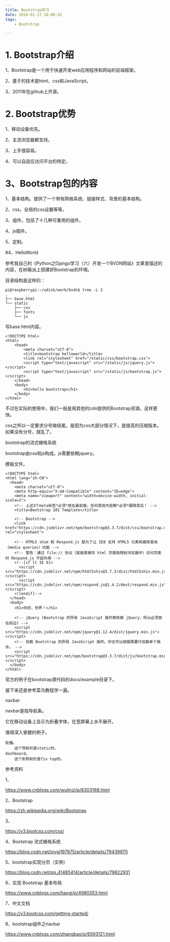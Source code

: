 ```yaml
---
title: Bootstrap学习
date: 2018-01-17 18:00:32
tags:
	- Bootstrap

---
```




# 1. Bootstrap介绍

1、Bootstrap是一个用于快速开发web应用程序和网站的前端框架。

2、基于的技术是html、css和JavaScript。

3、2011年在github上开源。

# 2. Bootstrap优势

1、移动设备优先。

2、主流浏览器都支持。

3、上手很容易。

4、可以自适应访问平台的特定。

# 3、Bootstrap包的内容

1、基本结构。提供了一个带有网格系统、链接样式、背景的基本结构。

2、css。全局的css设置等等。

3、组件。包括了十几种可重用的组件。

4、js插件。

5、定制。

#4、HelloWorld

参考我自己的《Python之Django学习（六）开发一个BVDN网站》文章里描述的内容，在树莓派上搭建好Bootstrap的环境。

目录结构是这样的：

```
pi@raspberrypi:~/udisk/work/bvdn$ tree -L 2
.
├── base.html
└── static
    ├── css
    ├── fonts
    └── js

```



写base.html内容。

```
<!DOCTYPE html>
<html>
	<head>
		<meta charset="utf-8">
		<title>bootstrap helloworld</title>
		<link rel="stylesheet" href="/static/css/bootstrap.css">
		<script type="text/javascript" src="/static/js/jquery.js"></script>
		<script type="text/javascript" src="/static/js/bootstrap.js"></script>
	</head>
	<body>
		<h1>hello bootstrap</h1>
	</body>
</html>
```

不过在实际的使用中，我们一般是用其他的cdn提供的Bootstrap资源。这样更快。



css之所以一定要求分号做结尾。是因为css大部分情况下，是提高的压缩版本。如果没有分号，就乱了。



bootstrap的流式栅格系统



bootstrap由css和js构成。js需要依赖jquery。

模板文件。

```
<!DOCTYPE html>
<html lang="zh-CN">
  <head>
    <meta charset="utf-8">
    <meta http-equiv="X-UA-Compatible" content="IE=edge">
    <meta name="viewport" content="width=device-width, initial-scale=1">
    <!-- 上述3个meta标签*必须*放在最前面，任何其他内容都*必须*跟随其后！ -->
    <title>Bootstrap 101 Template</title>

    <!-- Bootstrap -->
    <link href="https://cdn.jsdelivr.net/npm/bootstrap@3.3.7/dist/css/bootstrap.min.css" rel="stylesheet">

    <!-- HTML5 shim 和 Respond.js 是为了让 IE8 支持 HTML5 元素和媒体查询（media queries）功能 -->
    <!-- 警告：通过 file:// 协议（就是直接将 html 页面拖拽到浏览器中）访问页面时 Respond.js 不起作用 -->
    <!--[if lt IE 9]>
      <script src="https://cdn.jsdelivr.net/npm/html5shiv@3.7.3/dist/html5shiv.min.js"></script>
      <script src="https://cdn.jsdelivr.net/npm/respond.js@1.4.2/dest/respond.min.js"></script>
    <![endif]-->
  </head>
  <body>
    <h1>你好，世界！</h1>

    <!-- jQuery (Bootstrap 的所有 JavaScript 插件都依赖 jQuery，所以必须放在前边) -->
    <script src="https://cdn.jsdelivr.net/npm/jquery@1.12.4/dist/jquery.min.js"></script>
    <!-- 加载 Bootstrap 的所有 JavaScript 插件。你也可以根据需要只加载单个插件。 -->
    <script src="https://cdn.jsdelivr.net/npm/bootstrap@3.3.7/dist/js/bootstrap.min.js"></script>
  </body>
</html>
```



官方的例子在bootstrap源代码的docs/example目录下。



接下来还是参考菜鸟教程学一遍。





navbar

navbar是指导航条。

它在移动设备上显示为折叠字体，在宽屏幕上水平展开。



值得深入掌握的例子。

```
轮播。
	这个导航栏是static的。
dashboard。
	这个到导航栏是fix top的。
```



参考资料

1、

https://www.cnblogs.com/wulinzi/p/8303168.html

2、Bootstrap

https://zh.wikipedia.org/wiki/Bootstrap

3、

https://v3.bootcss.com/css/

4、Bootstrap 流式栅格系统

https://blog.csdn.net/ixygj197875/article/details/79439970

5、bootstrap实现分页（实例）

https://blog.csdn.net/qq_41485414/article/details/79622931

6、实现 Bootstrap 基本布局

https://www.cnblogs.com/haogj/p/4980353.html

7、中文文档

https://v3.bootcss.com/getting-started/

8、bootstrap组件之navbar

https://www.cnblogs.com/zhangbao/p/6593121.html